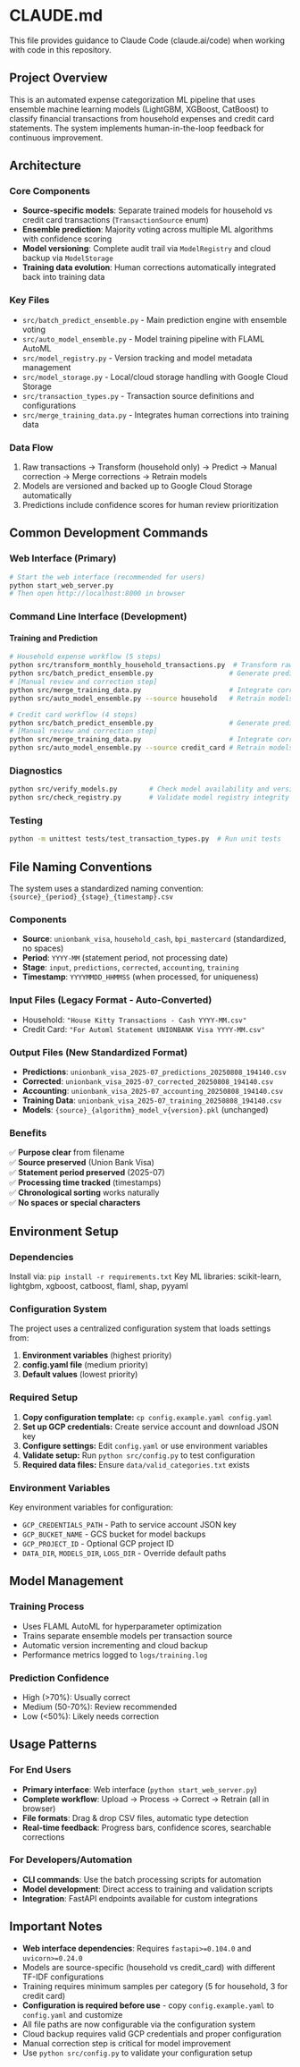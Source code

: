 # CLAUDE.md

This file provides guidance to Claude Code (claude.ai/code) when working with code in this repository.

## Project Overview

This is an automated expense categorization ML pipeline that uses ensemble machine learning models (LightGBM, XGBoost, CatBoost) to classify financial transactions from household expenses and credit card statements. The system implements human-in-the-loop feedback for continuous improvement.

## Architecture

### Core Components
- **Source-specific models**: Separate trained models for household vs credit card transactions (`TransactionSource` enum)
- **Ensemble prediction**: Majority voting across multiple ML algorithms with confidence scoring
- **Model versioning**: Complete audit trail via `ModelRegistry` and cloud backup via `ModelStorage`
- **Training data evolution**: Human corrections automatically integrated back into training data

### Key Files
- `src/batch_predict_ensemble.py` - Main prediction engine with ensemble voting
- `src/auto_model_ensemble.py` - Model training pipeline with FLAML AutoML
- `src/model_registry.py` - Version tracking and model metadata management
- `src/model_storage.py` - Local/cloud storage handling with Google Cloud Storage
- `src/transaction_types.py` - Transaction source definitions and configurations
- `src/merge_training_data.py` - Integrates human corrections into training data

### Data Flow
1. Raw transactions → Transform (household only) → Predict → Manual correction → Merge corrections → Retrain models
2. Models are versioned and backed up to Google Cloud Storage automatically
3. Predictions include confidence scores for human review prioritization

## Common Development Commands

### Web Interface (Primary)
```bash
# Start the web interface (recommended for users)
python start_web_server.py
# Then open http://localhost:8000 in browser
```

### Command Line Interface (Development)

#### Training and Prediction
```bash
# Household expense workflow (5 steps)
python src/transform_monthly_household_transactions.py  # Transform raw Google Sheets export
python src/batch_predict_ensemble.py                   # Generate predictions
# [Manual review and correction step]
python src/merge_training_data.py                      # Integrate corrections
python src/auto_model_ensemble.py --source household   # Retrain models

# Credit card workflow (4 steps)
python src/batch_predict_ensemble.py                   # Generate predictions
# [Manual review and correction step]  
python src/merge_training_data.py                      # Integrate corrections
python src/auto_model_ensemble.py --source credit_card # Retrain models
```

### Diagnostics
```bash
python src/verify_models.py        # Check model availability and versions
python src/check_registry.py       # Validate model registry integrity
```

### Testing
```bash
python -m unittest tests/test_transaction_types.py  # Run unit tests
```

## File Naming Conventions

The system uses a standardized naming convention: `{source}_{period}_{stage}_{timestamp}.csv`

### Components
- **Source**: `unionbank_visa`, `household_cash`, `bpi_mastercard` (standardized, no spaces)
- **Period**: `YYYY-MM` (statement period, not processing date)  
- **Stage**: `input`, `predictions`, `corrected`, `accounting`, `training`
- **Timestamp**: `YYYYMMDD_HHMMSS` (when processed, for uniqueness)

### Input Files (Legacy Format - Auto-Converted)
- Household: `"House Kitty Transactions - Cash YYYY-MM.csv"`
- Credit Card: `"For Automl Statement UNIONBANK Visa YYYY-MM.csv"`

### Output Files (New Standardized Format)
- **Predictions**: `unionbank_visa_2025-07_predictions_20250808_194140.csv`
- **Corrected**: `unionbank_visa_2025-07_corrected_20250808_194140.csv`
- **Accounting**: `unionbank_visa_2025-07_accounting_20250808_194140.csv` 
- **Training Data**: `unionbank_visa_2025-07_training_20250808_194140.csv`
- **Models**: `{source}_{algorithm}_model_v{version}.pkl` (unchanged)

### Benefits
✅ **Purpose clear** from filename  
✅ **Source preserved** (Union Bank Visa)  
✅ **Statement period preserved** (2025-07)  
✅ **Processing time tracked** (timestamps)  
✅ **Chronological sorting** works naturally  
✅ **No spaces or special characters**

## Environment Setup

### Dependencies
Install via: `pip install -r requirements.txt`
Key ML libraries: scikit-learn, lightgbm, xgboost, catboost, flaml, shap, pyyaml

### Configuration System
The project uses a centralized configuration system that loads settings from:
1. **Environment variables** (highest priority)
2. **config.yaml file** (medium priority)
3. **Default values** (lowest priority)

### Required Setup
1. **Copy configuration template:** `cp config.example.yaml config.yaml`
2. **Set up GCP credentials:** Create service account and download JSON key
3. **Configure settings:** Edit `config.yaml` or use environment variables
4. **Validate setup:** Run `python src/config.py` to test configuration
5. **Required data files:** Ensure `data/valid_categories.txt` exists

### Environment Variables
Key environment variables for configuration:
- `GCP_CREDENTIALS_PATH` - Path to service account JSON key
- `GCP_BUCKET_NAME` - GCS bucket for model backups  
- `GCP_PROJECT_ID` - Optional GCP project ID
- `DATA_DIR`, `MODELS_DIR`, `LOGS_DIR` - Override default paths

## Model Management

### Training Process
- Uses FLAML AutoML for hyperparameter optimization
- Trains separate ensemble models per transaction source
- Automatic version incrementing and cloud backup
- Performance metrics logged to `logs/training.log`

### Prediction Confidence
- High (>70%): Usually correct
- Medium (50-70%): Review recommended  
- Low (<50%): Likely needs correction

## Usage Patterns

### For End Users
- **Primary interface**: Web interface (`python start_web_server.py`)
- **Complete workflow**: Upload → Process → Correct → Retrain (all in browser)
- **File formats**: Drag & drop CSV files, automatic type detection
- **Real-time feedback**: Progress bars, confidence scores, searchable corrections

### For Developers/Automation
- **CLI commands**: Use the batch processing scripts for automation
- **Model development**: Direct access to training and validation scripts
- **Integration**: FastAPI endpoints available for custom integrations

## Important Notes

- **Web interface dependencies**: Requires `fastapi>=0.104.0` and `uvicorn>=0.24.0`
- Models are source-specific (household vs credit_card) with different TF-IDF configurations
- Training requires minimum samples per category (5 for household, 3 for credit card)
- **Configuration is required before use** - copy `config.example.yaml` to `config.yaml` and customize
- All file paths are now configurable via the configuration system
- Cloud backup requires valid GCP credentials and proper configuration
- Manual correction step is critical for model improvement
- Use `python src/config.py` to validate your configuration setup